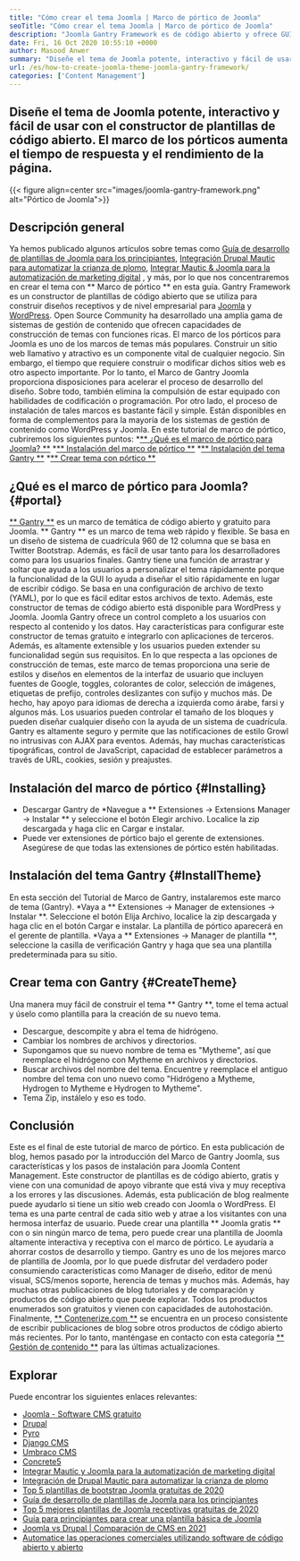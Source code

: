 ```yaml
---
title: "Cómo crear el tema Joomla | Marco de pórtico de Joomla" 
seoTitle: "Cómo crear el tema Joomla | Marco de pórtico de Joomla" 
description: "Joomla Gantry Framework es de código abierto y ofrece GUI con características de arrastrar y soltar, lo que permite a los usuarios crear rápidamente plantillas de Joomla CMS dinámicas y receptivas." 
date: Fri, 16 Oct 2020 10:55:10 +0000
author: Masood Anwer
summary: "Diseñe el tema de Joomla potente, interactivo y fácil de usar con el constructor de plantillas de código abierto. El marco de los pórticos aumenta el tiempo de respuesta y el rendimiento de la página." 
url: /es/how-to-create-joomla-theme-joomla-gantry-framework/
categories: ['Content Management']
---
```


## Diseñe el tema de Joomla potente, interactivo y fácil de usar con el constructor de plantillas de código abierto. El marco de los pórticos aumenta el tiempo de respuesta y el rendimiento de la página.

{{< figure align=center src="images/joomla-gantry-framework.png" alt="Pórtico de Joomla">}}


## **Descripción general**
Ya hemos publicado algunos artículos sobre temas como [Guía de desarrollo de plantillas de Joomla para los principiantes][1], [Integración Drupal Mautic para automatizar la crianza de plomo][2], [Integrar Mautic & Joomla para la automatización de marketing digital][3] , y más, por lo que nos concentraremos en crear el tema con ** Marco de pórtico ** en esta guía. Gantry Framework es un constructor de plantillas de código abierto que se utiliza para construir diseños receptivos y de nivel empresarial para [Joomla][4] y [WordPress][5]. Open Source Community ha desarrollado una amplia gama de sistemas de gestión de contenido que ofrecen capacidades de construcción de temas con funciones ricas. El marco de los pórticos para Joomla es uno de los marcos de temas más populares. Construir un sitio web llamativo y atractivo es un componente vital de cualquier negocio. Sin embargo, el tiempo que requiere construir o modificar dichos sitios web es otro aspecto importante.
Por lo tanto, el Marco de Gantry Joomla proporciona disposiciones para acelerar el proceso de desarrollo del diseño. Sobre todo, también elimina la compulsión de estar equipado con habilidades de codificación o programación. Por otro lado, el proceso de instalación de tales marcos es bastante fácil y simple. Están disponibles en forma de complementos para la mayoría de los sistemas de gestión de contenido como WordPress y Joomla. En este tutorial de marco de pórtico, cubriremos los siguientes puntos:
  *[** ¿Qué es el marco de pórtico para Joomla? **][6]
  *[** Instalación del marco de pórtico **][7]
  *[** Instalación del tema Gantry **][8]
  *[** Crear tema con pórtico **][9]

## ¿Qué es el marco de pórtico para Joomla? {#portal}
[** Gantry **][10] es un marco de temática de código abierto y gratuito para Joomla. ** Gantry ** es un marco de tema web rápido y flexible. Se basa en un diseño de sistema de cuadrícula 960 de 12 columna que se basa en Twitter Bootstrap. Además, es fácil de usar tanto para los desarrolladores como para los usuarios finales. Gantry tiene una función de arrastrar y soltar que ayuda a los usuarios a personalizar el tema rápidamente porque la funcionalidad de la GUI lo ayuda a diseñar el sitio rápidamente en lugar de escribir código. Se basa en una configuración de archivo de texto (YAML), por lo que es fácil editar estos archivos de texto. Además, este constructor de temas de código abierto está disponible para WordPress y Joomla. Joomla Gantry ofrece un control completo a los usuarios con respecto al contenido y los datos. Hay características para configurar este constructor de temas gratuito e integrarlo con aplicaciones de terceros. Además, es altamente extensible y los usuarios pueden extender su funcionalidad según sus requisitos.
En lo que respecta a las opciones de construcción de temas, este marco de temas proporciona una serie de estilos y diseños en elementos de la interfaz de usuario que incluyen fuentes de Google, toggles, colorantes de color, selección de imágenes, etiquetas de prefijo, controles deslizantes con sufijo y muchos más. De hecho, hay apoyo para idiomas de derecha a izquierda como árabe, farsi y algunos más. Los usuarios pueden controlar el tamaño de los bloques y pueden diseñar cualquier diseño con la ayuda de un sistema de cuadrícula. Gantry es altamente seguro y permite que las notificaciones de estilo Growl no intrusivas con AJAX para eventos. Además, hay muchas características tipográficas, control de JavaScript, capacidad de establecer parámetros a través de URL, cookies, sesión y preajustes.

## Instalación del marco de pórtico {#Installing}
  * Descargar Gantry de
  *Navegue a ** Extensiones -> Extensions Manager -> Instalar ** y seleccione el botón Elegir archivo. Localice la zip descargada y haga clic en Cargar e instalar.
  * Puede ver extensiones de pórtico bajo el gerente de extensiones. Asegúrese de que todas las extensiones de pórtico estén habilitadas.

## Instalación del tema Gantry {#InstallTheme}
En esta sección del Tutorial de Marco de Gantry, instalaremos este marco de tema (Gantry).
  *Vaya a ** Extensiones -> Manager de extensiones -> Instalar **. Seleccione el botón Elija Archivo, localice la zip descargada y haga clic en el botón Cargar e instalar. La plantilla de pórtico aparecerá en el gerente de plantilla.
  *Vaya a ** Extensiones -> Manager de plantilla **, seleccione la casilla de verificación Gantry y haga que sea una plantilla predeterminada para su sitio.

## Crear tema con Gantry {#CreateTheme}
Una manera muy fácil de construir el tema ** Gantry **, tome el tema actual y úselo como plantilla para la creación de su nuevo tema.
  * Descargue, descompite y abra el tema de hidrógeno.
  * Cambiar los nombres de archivos y directorios.
  * Supongamos que su nuevo nombre de tema es "Mytheme", así que reemplace el hidrógeno con Mytheme en archivos y directorios.
  * Buscar archivos del nombre del tema. Encuentre y reemplace el antiguo nombre del tema con uno nuevo como "Hidrógeno a Mytheme, Hydrogen to Mytheme e Hydrogen to Mytheme".
  * Tema Zip, instálelo y eso es todo.

## Conclusión
Este es el final de este tutorial de marco de pórtico. En esta publicación de blog, hemos pasado por la introducción del Marco de Gantry Joomla, sus características y los pasos de instalación para Joomla Content Management. Este constructor de plantillas es de código abierto, gratis y viene con una comunidad de apoyo vibrante que está viva y muy receptiva a los errores y las discusiones. Además, esta publicación de blog realmente puede ayudarlo si tiene un sitio web creado con Joomla o WordPress. El tema es una parte central de cada sitio web y atrae a los visitantes con una hermosa interfaz de usuario. Puede crear una plantilla ** Joomla gratis ** con o sin ningún marco de tema, pero puede crear una plantilla de Joomla altamente interactiva y receptiva con el marco de pórtico. Le ayudaría a ahorrar costos de desarrollo y tiempo.
Gantry es uno de los mejores marco de plantilla de Joomla, por lo que puede disfrutar del verdadero poder consumiendo características como Manager de diseño, editor de menú visual, SCS/menos soporte, herencia de temas y muchos más. Además, hay muchas otras publicaciones de blog tutoriales y de comparación y productos de código abierto que puede explorar. Todos los productos enumerados son gratuitos y vienen con capacidades de autohostación. Finalmente, [** Contenerize.com **][11] se encuentra en un proceso consistente de escribir publicaciones de blog sobre otros productos de código abierto más recientes. Por lo tanto, manténgase en contacto con esta categoría [** Gestión de contenido **][12] para las últimas actualizaciones.

## Explorar
Puede encontrar los siguientes enlaces relevantes:
  * [Joomla - Software CMS gratuito][13]
  * [Drupal][14]
  * [Pyro][15]
  * [Django CMS][16]
  * [Umbraco CMS][17]
  * [Concrete5][18]
  * [Integrar Mautic y Joomla para la automatización de marketing digital][3]
  * [Integración de Drupal Mautic para automatizar la crianza de plomo][2]
  * [Top 5 plantillas de bootstrap Joomla gratuitas de 2020][19]
  * [Guía de desarrollo de plantillas de Joomla para los principiantes][1]
  * [Top 5 mejores plantillas de Joomla receptivas gratuitas de 2020][19]
  * [Guía para principiantes para crear una plantilla básica de Joomla][20]
  * [Joomla vs Drupal | Comparación de CMS en 2021][21]
  * [Automatice las operaciones comerciales utilizando software de código abierto y abierto][22]

  
[1]: https://blog.containerize.com/content-management/responsive-joomla-templates-tutorial/
[2]: https://blog.containerize.com/content-management/drupal-tutorial-automate-lead-growth-with-drupal-mautic/
[3]: https://blog.containerize.com/content-management/integrate-mautic-with-joomla-for-marketing-automation/
[4]: https://products.containerize.com/content-management/joomla/
[5]: https://products.containerize.com/blogging/wordpress/
[6]: #gantry
[7]: #Installing
[8]: #installtheme
[9]: #createtheme
[10]: http://gantry.org/
[11]: https://containerize.com
[12]: https://blog.containerize.com/category/content-management/
[13]: https://products.containerize.com/content-management/joomla
[14]: https://products.containerize.com/content-management/drupal
[15]: https://products.containerize.com/content-management/pyro
[16]: https://products.containerize.com/content-management/django
[17]: https://products.containerize.com/content-management/umbraco
[18]: https://products.containerize.com/content-management/concrete5
[19]: https://blog.containerize.com/content-management/top-5-best-free-responsive-joomla-templates-of-2020/
[20]: https://blog.containerize.com/content-management/beginners-guide-to-create-a-basic-joomla-template/
[21]: https://blog.containerize.com/content-management/joomla-vs-drupal-cms-comparison-in-2021/
[22]: https://blog.containerize.com/blogging/automate-business-operations-using-open-source-software/
